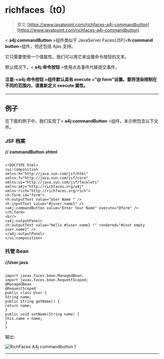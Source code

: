 # richfaces〔t0〕

> 原文:[https://www.javatpoint.com/richfaces-a4j-commandbutton](https://www.javatpoint.com/richfaces-a4j-commandbutton)

< **a4j:commandButton** >组件类似于 JavaServer Faces(JSF)<**h:command button**>组件，但还包括 Ajax 支持。

它只需要使用一个值属性。我们可以用它来设置命令按钮的文本。

默认情况下，< **a4j:命令按钮** >使用点击事件代替提交事件。

#### 注意-<**a4j:命令按钮** >组件默认具有 execute =“@ form”设置。要将渲染限制在不同的范围内，请重新定义 execute 属性。

* * *

## 例子

在下面的例子中，我们实现了< **a4j:commandButton** >组件。本示例包含以下文件。

### JSF 档案

**// commandButton.xhtml**

```

<!DOCTYPE html>
<ui:composition 
xmlns:h="http://java.sun.com/jsf/html"
xmlns:f="http://java.sun.com/jsf/core"
xmlns:ui="http://java.sun.com/jsf/facelets"
xmlns:a4j="http://richfaces.org/a4j"
xmlns:rich="http://richfaces.org/rich">
<h:form id="form">
<h:outputText value="User Name " />
<h:inputText value="#{user.name}" />
<a4j:commandButton value="Enter Your Name" execute="@form" />
</h:form>
<br/>
<a4j:outputPanel>
<h:outputText value="Hello #{user.name} !" rendered="#{not empty user.name}" />
</a4j:outputPanel>
</ui:composition>

```

### 托管 Bean

**//User.java**

```

import javax.faces.bean.ManagedBean;
import javax.faces.bean.RequestScoped;
@ManagedBean
@RequestScoped
public class User {
String name;
public String getName() {
return name;
}
public void setName(String name) {
this.name = name;
}
}

```

输出:

![RichFaces A4j commandbutton 1](../Images/66595cedff1ff720462e74280284768e.png)

* * *